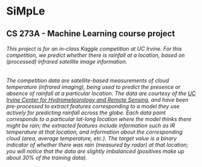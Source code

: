 # SiMpLe
## CS 273A - Machine Learning course project

###### This project is for an in-class Kaggle competition at UC Irvine. For this competition, we predict whether there is rainfall at a location, based on (processed) infrared satellite image information. 

###### The competition data are satellite-based measurements of cloud temperature (infrared imaging), being used to predict the presence or absence of rainfall at a particular location. The data are courtesy of the [UC Irvine Center for Hydrometeorology and Remote Sensing](http://chrs.web.uci.edu/), and have been pre-processed to extract features corresponding to a model they use actively for predicting rainfall across the globe. Each data point corresponds to a particular lat-long location where the model thinks there might be rain; the extracted features include information such as IR temperature at that location, and information about the corresponding cloud (area, average temperature, etc.). The target value is a binary indicator of whether there was rain (measured by radar) at that location; you will notice that the data are slightly imbalanced (positives make up about 30% of the training data).
